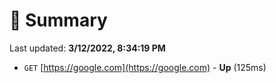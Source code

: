 # 📖 Summary
Last updated: **3/12/2022, 8:34:19 PM**

- `GET` [https://google.com](https://google.com) - **Up** (125ms)

